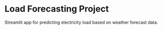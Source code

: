 # Load Forecasting Project

Streamlit app for predicting electricity load based on weather forecast data.
